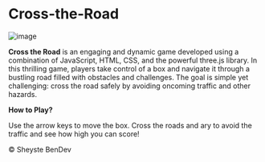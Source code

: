 # Cross-the-Road

![image](https://github.com/sheyste/cross-the-road/assets/86936264/53eb50b1-65be-4bf3-8426-accb7996e232)


<b>Cross the Road</b> is an engaging and dynamic game developed using a combination of JavaScript, HTML, CSS, and the powerful three.js library. In this thrilling game, players take control of a box and navigate it through a bustling road filled with obstacles and challenges. The goal is simple yet challenging: cross the road safely by avoiding oncoming traffic and other hazards.

<b>How to Play?</b>

Use the arrow keys to move the box.
Cross the roads and ary to avoid the traffic and see how high you can score!

&copy; Sheyste BenDev
